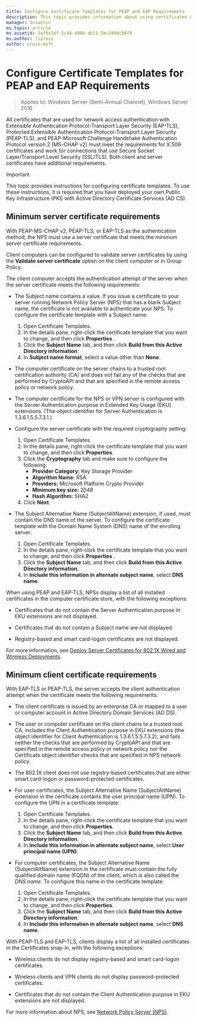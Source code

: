 ```yaml
---
title: Configure Certificate Templates for PEAP and EAP Requirements
description: This topic provides information about using certificates with Network Policy Server and Remote Access in Windows Server 2016.
manager: brianlic
ms.topic: article
ms.assetid: 2af0a1df-5c44-496b-ab11-5bc340dc96f0
ms.author: lizross
author: eross-msft
---
```

# Configure Certificate Templates for PEAP and EAP Requirements

>Applies to: Windows Server (Semi-Annual Channel), Windows Server 2016

All certificates that are used for network access authentication with Extensible Authentication Protocol\-Transport Layer Security \(EAP\-TLS\), Protected Extensible Authentication Protocol\-Transport Layer Security \(PEAP\-TLS\), and PEAP\-Microsoft Challenge Handshake Authentication Protocol version 2 \(MS\-CHAP v2\) must meet the requirements for X.509 certificates and work for connections that use Secure Socket Layer/Transport Level Security (SSL/TLS). Both client and server certificates have additional requirements.

>[!IMPORTANT]
>This topic provides instructions for configuring certificate templates. To use these instructions, it is required that you have deployed your own Public Key Infrastructure \(PKI\) with Active Directory Certificate Services \(AD CS\).

## Minimum server certificate requirements

With PEAP\-MS\-CHAP v2, PEAP\-TLS, or EAP\-TLS as the authentication method, the NPS must use a server certificate that meets the minimum server certificate requirements.

Client computers can be configured to validate server certificates by using the **Validate server certificate** option on the client computer or in Group Policy.

The client computer accepts the authentication attempt of the server when the server certificate meets the following requirements:

- The Subject name contains a value. If you issue a certificate to your server running Network Policy Server (NPS) that has a blank Subject name, the certificate is not available to authenticate your NPS. To configure the certificate template with a Subject name:

	1. Open Certificate Templates.
	2. In the details pane, right-click the certificate template that you want to change, and then click **Properties** .
	3. Click the **Subject Name** tab, and then click **Build from this Active Directory information**.
	4. In **Subject name format**, select a value other than **None**.

- The computer certificate on the server chains to a trusted root certification authority (CA) and does not fail any of the checks that are performed by CryptoAPI and that are specified in the remote access policy or network policy.

- The computer certificate for the NPS or VPN server is configured with the Server Authentication purpose in Extended Key Usage (EKU) extensions. (The object identifier for Server Authentication is 1.3.6.1.5.5.7.3.1.)

- Configure the server certificate with the required cryptography setting:

    1. Open Certificate Templates.
    2. In the details pane, right-click the certificate template that you want to change, and then click **Properties**.
    3. Click the **Cryptography** tab and make sure to configure the following:
       - **Provider Category:** Key Storage Provider
       - **Algorithm Name:** RSA
       - **Providers:** Microsoft Platform Crypto Provider
       - **Minimum key size:** 2048
       - **Hash Algorithm:** SHA2
    4. Click **Next**.

- The Subject Alternative Name (SubjectAltName) extension, if used, must contain the DNS name of the server. To configure the certificate template with the Domain Name System (DNS) name of the enrolling server:

	1. Open Certificate Templates.
	2. In the details pane, right-click the certificate template that you want to change, and then click **Properties** .
	3. Click the **Subject Name** tab, and then click **Build from this Active Directory information**.
	4. In **Include this information in alternate subject name**, select **DNS name**.

When using PEAP and EAP-TLS, NPSs display a list of all installed certificates in the computer certificate store, with the following exceptions:

- Certificates that do not contain the Server Authentication purpose in EKU extensions are not displayed.

- Certificates that do not contain a Subject name are not displayed.

- Registry-based and smart card-logon certificates are not displayed.

For more information, see [Deploy Server Certificates for 802.1X Wired and Wireless Deployments](https://technet.microsoft.com/windows-server-docs/networking/core-network-guide/cncg/server-certs/deploy-server-certificates-for-802.1x-wired-and-wireless-deployments).

## Minimum client certificate requirements

With EAP-TLS or PEAP-TLS, the server accepts the client authentication attempt when the certificate meets the following requirements:

- The client certificate is issued by an enterprise CA or mapped to a user or computer account in Active Directory Domain Services \(AD DS\).

- The user or computer certificate on the client chains to a trusted root CA, includes the Client Authentication purpose in EKU extensions \(the object identifier for Client Authentication is 1.3.6.1.5.5.7.3.2\), and fails neither the checks that are performed by CryptoAPI and that are specified in the remote access policy or network policy nor the Certificate object identifier checks that are specified in NPS network policy.

- The 802.1X client does not use registry-based certificates that are either smart card-logon or password-protected certificates.

- For user certificates, the Subject Alternative Name \(SubjectAltName\) extension in the certificate contains the user principal name \(UPN\). To configure the UPN in a certificate template:

	1. Open Certificate Templates.
	2. In the details pane, right-click the certificate template that you want to change, and then click **Properties**.
	3. Click the **Subject Name** tab, and then click **Build from this Active Directory information**.
	4. In **Include this information in alternate subject name**, select **User principal name \(UPN\)**.

- For computer certificates, the Subject Alternative Name \(SubjectAltName\) extension in the certificate must contain the fully qualified domain name \(FQDN\) of the client, which is also called the *DNS name*. To configure this name in the certificate template:

	1. Open Certificate Templates.
	2. In the details pane, right-click the certificate template that you want to change, and then click **Properties**.
	3. Click the **Subject Name** tab, and then click **Build from this Active Directory information**.
	4. In **Include this information in alternate subject name**, select **DNS name**.

With PEAP\-TLS and EAP\-TLS, clients display a list of all installed certificates in the Certificates snap-in, with the following exceptions:

- Wireless clients do not display registry-based and smart card-logon certificates.

- Wireless clients and VPN clients do not display password-protected certificates.

- Certificates that do not contain the Client Authentication purpose in EKU extensions are not displayed.


For more information about NPS, see [Network Policy Server (NPS)](nps-top.md).
